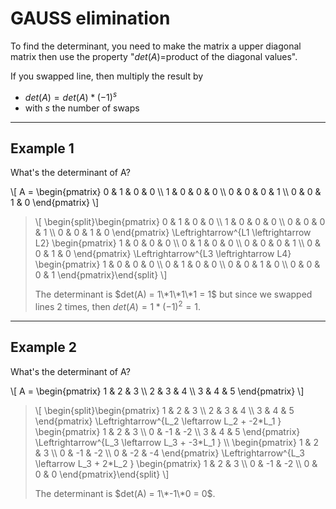 # GAUSS elimination

To find the determinant,
you need to make the matrix a upper diagonal matrix then
use the property "$det(A)$=product of the diagonal values".

If you swapped line, then multiply the result by

* $det(A) = det(A) * (-1)^s$
* with $s$ the number of swaps

<hr class="sl">

## Example 1

What's the determinant of A?

<p>
\[
A = \begin{pmatrix}
0 & 1 & 0 & 0 \\
1 & 0 & 0 & 0 \\
0 & 0 & 0 & 1 \\
0 & 0 & 1 & 0
\end{pmatrix}
\]
</p>

<blockquote class="spoiler">
\[
\begin{split}\begin{pmatrix}
0 & 1 & 0 & 0 \\
1 & 0 & 0 & 0 \\
0 & 0 & 0 & 1 \\
0 & 0 & 1 & 0
\end{pmatrix}
 \Leftrightarrow^{L1  \leftrightarrow L2}
\begin{pmatrix}
1 & 0 & 0 & 0 \\
0 & 1 & 0 & 0 \\
0 & 0 & 0 & 1 \\
0 & 0 & 1 & 0
\end{pmatrix}
 \Leftrightarrow^{L3  \leftrightarrow L4}
\begin{pmatrix}
1 & 0 & 0 & 0 \\
0 & 1 & 0 & 0 \\
0 & 0 & 1 & 0 \\
0 & 0 & 0 & 1
\end{pmatrix}\end{split}
\]

The determinant is $det(A) = 1\*1\*1\*1 = 1$ but
since we swapped lines 2 times, then
$det(A) = 1 * (-1)^2 = 1$.
</blockquote>

<hr class="sl">

## Example 2

What's the determinant of A?

<p>
\[
A = \begin{pmatrix}
1 & 2 & 3 \\
2 & 3 & 4 \\
3 & 4 & 5
\end{pmatrix}
\]
</p>

<blockquote class="spoiler">
\[
\begin{split}\begin{pmatrix}
1 & 2 & 3 \\
2 & 3 & 4 \\
3 & 4 & 5
\end{pmatrix}
\Leftrightarrow^{L_2  \leftarrow  L_2 + -2*L_1 } \begin{pmatrix}
1 & 2 & 3 \\
0 & -1 & -2 \\
3 & 4 & 5
\end{pmatrix}
\Leftrightarrow^{L_3  \leftarrow  L_3 + -3*L_1 }
\\
\begin{pmatrix}
1 & 2 & 3 \\
0 & -1 & -2 \\
0 & -2 & -4
\end{pmatrix}
\Leftrightarrow^{L_3  \leftarrow  L_3 + 2*L_2 } \begin{pmatrix}
1 & 2 & 3 \\
0 & -1 & -2 \\
0 & 0 & 0
\end{pmatrix}\end{split}
\]

The determinant is $det(A) = 1\*-1\*0 = 0$.
</blockquote>